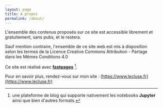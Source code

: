 ```yaml
---
layout: page
title: A propos
permalink: /about/
---
```


L'ensemble des contenus proposés sur ce site est accessible librement et gratuitement, sans pubs, et le restera.

Sauf mention contraire, l'ensemble de ce site web est mis à disposition selon les termes de la Licence Creative Commons Attribution - Partage dans les Mêmes Conditions 4.0

Ce site est réalisé avec **[fastpages](https://github.com/fastai/fastpages)** [^1].

Pour en savoir plus, rendez-vous sur mon site : [https://www.lecluse.fr](https://www.lecluse.fr)


[^1]:une plateforme de blog qui supporte nativement les  notebooks **Jupyter** ainsi que bien d'autres formats.
